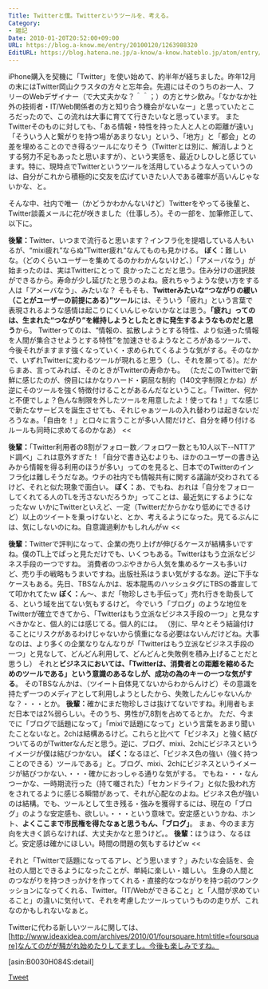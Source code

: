 ```yaml
---
Title: Twitterと僕。Twitterというツールを、考える。
Category:
- 雑記
Date: 2010-01-20T20:52:00+09:00
URL: https://blog.a-know.me/entry/20100120/1263988320
EditURL: https://blog.hatena.ne.jp/a-know/a-know.hateblo.jp/atom/entry/12921228815727979884
---
```


iPhone購入を契機に「Twitter」を使い始めて、約半年が経ちました。昨年12月の末にはTwitter岡山クラスタの方々と忘年会。先週にはそのうちのお一人、フリーのWebデザイナー（で大丈夫かな？＾＾；）の方とサシ飲み。「なかなか社外の技術者・IT/Web関係者の方と知り合う機会がないなー」と思っていたところだったので、この流れは大事に育てて行きたいなと思っています。
またTwitterそのものに対しても、「ある情報・特性を持った人と人との距離が遠い」「そういう人と繋がりを持つ場があまりない」という、「地方」と「都会」との差を埋めることのでき得るツールになりそう（Twitterとは別に、解消しようとする努力不足もあったと思いますが）、という実感を、最近ひしひしと感じています。特に、現時点でTwitterというツールを活用しているような人っていうのは、自分がこれから積極的に交友を広げていきたい人である確率が高いんじゃないかな、と。


そんな中、社内で唯一（かどうかわかんないけど）Twitterをやってる後輩と、Twitter談義メールに花が咲きました（仕事しろ）。その一部を、加筆修正して、以下に。

>>
<span style="font-weight:bold;">後輩：</span>Twitter、いつまで流行ると思います？インフラ化を提唱している人もいるが、“mixi疲れ”ならぬ“Twitter疲れ”なんてものも見かける。
<span style="font-weight:bold;">ぼく：</span>難しいな。（どのくらいユーザーを集めてるのかわかんないけど、）「アメーバなう」が始まったのは、実はTwitterにとって
良かったことだと思う。住み分けの選択肢ができるから。寿命が少し延びたと思うのよね。疲れちゃうような使い方をする人は「アメーバなう」、みたいな？
そもそも、<span style="font-weight:bold;">Twitterみたいな“つながりの緩い（ことがユーザーの前提にある）”ツール</span>には、そういう「疲れ」という言葉で表現されるような感情は起こりにくいんじゃないかなとは思う。<span style="font-weight:bold;">「疲れ」ってのは、生まれた“つながり”を維持しようとしたときに発生するようなものだと思う</span>から。
Twitterってのは、“情報の、拡散しようとする特性、より似通った情報を人間が集合させようとする特性”を加速させるようなところがあるツールで、今後それがますます強くなっていく・求められてくるような気がする。そのなかで、いずれTwitterに変わるツールが現れると思う（し、それを願ってる）。だからまあ、言ってみれば、そのときがTwitterの寿命かも。
（ただこのTwitterで新鮮に感じたのが、傍目にはかなりハード・窮屈な制約（140文字制限とかね）が逆にそのツールを強く特徴付けることがあるんだなということ。「Twitter、何かと不便でしょ？色んな制限を外したツールを用意したよ！使ってね！」てな感じで新たなサービスを誕生させても、それじゃぁツールの入れ替わりは起きないだろうなぁ。「自由を！」と口々に言うことが多い人間だけど、自分を縛り付けるルールも同時に求めてるのかなあ）
<<

>>
<span style="font-weight:bold;">後輩：</span>「Twitter利用者の8割がフォロー数／フォロワー数とも10人以下--NTTアド調べ」これは意外すぎた！「自分で書き込むよりも、ほかのユーザーの書き込みから情報を得る利用のほうが多い」ってのを見ると、日本でのTwitterのインフラ化は難しそうだなあ。ウチの社内でも情報共有に関する議論が交わされてるけど、それと似た現象で面白い。
<span style="font-weight:bold;">ぼく：</span>あ、でもね、おれは「自分をフォローしてくれてる人のTLを汚さないだろうか」ってことは、最近気にするようになったなｗ
いかにTwitterといえど、一定（Twitterだからかなり低めにできるけど）以上のツイートを乗っけないと、とか、考えるようになった。見てるぶんには、気にしないのにね。自意識過剰かもしれんがｗ
<<

>>
<span style="font-weight:bold;">後輩：</span>Twitterで評判になって、企業の売り上げが伸びるケースが結構多いですね。僕のTL上でぱっと見ただけでも、いくつもある。Twitterはもう立派なビジネス手段の一つですね。
消費者のつぶやきから人気を集めるケースも多いけど、売り手の戦略もうまいですね。出版社系はうまい気がするなあ。逆に下手なケースもある。先日、TBSなんかは、坂本龍馬のハッシュタグにTBSの番宣してて叩かれてたｗ
<span style="font-weight:bold;">ぼく：</span>ん〜、まだ「物珍しさも手伝って」売れ行きを助長してる、という域を出てない気もするけど。
今でいう「ブログ」のような地位をTwitterが確立できてから、「Twitterはもう立派なビジネス手段の一つ」と見なすべきかなと、個人的には感じてる。個人的には。
（別に、早々とそう結論付けることにリスクがあるわけじゃないから慎重になる必要はないんだけどね。大事なのは、より多くの企業なりなんなりが「Twitterはもう立派なビジネス手段の一つ」と見なして、どんどん利用して、どんどんと失敗例を積み上げることだと思うし）
それと<span style="font-weight:bold;">ビジネスにおいては、「Twitterは、消費者との距離を縮めるためのツールである」という意識のあるなしが、成功の為のキーの一つな気がする</span>。
そのTBSなんかは、（ツイート自体見てないからわからんけど）その意識を持たず一つのメディアとして利用しようとしたから、失敗したんじゃないんかな？・・・とか。
<span style="font-weight:bold;">後輩：</span>確かにまだ物珍しさは抜けてないですね。利用者もまだ日本では2%弱らしい。そのうち、男性が7,8割を占めてるとか。
ただ、今までに「ブログで話題になって」「mixiで話題になって」という言葉をあまり聞いたことないなと。2chは結構あるけど。これらと比べて「ビジネス」と強く結びついてるのがTwitterなんだと思う。逆に、ブログ、mixi、2chにビジネスというイメージが僕は結びつかない。
<span style="font-weight:bold;">ぼく：</span>なるほど、「ビジネス色の強い（強く持つことのできる）ツールである」と。ブログ、mixi、2chにビジネスというイメージが結びつかない、・・・確かにおっしゃる通りな気がする。
でもね・・・なんつーかな、一時期流行った（持て囃された）「セカンドライフ」と似た扱われ方をされてるように感じる瞬間があって、それが心配なのよね。ビジネス色が強いのは結構。でも、ツールとして生き残る・強みを獲得するには、現在の「ブログ」のような安定感も、欲しい。・・・という意味で。安定感というかね、ホント、<span style="font-weight:bold;">よくここまで市民権を得たなぁと思うもん、「ブログ」</span>。
まぁ、今のまま方向を大きく誤らなければ、大丈夫かなと思うけど。。
<span style="font-weight:bold;">後輩：</span>ほうほう、なるほど。安定感は確かにほしい。時間の問題の気もするけどｗ
<<


それと「Twitterで話題になってるアレ、どう思います？」みたいな会話を、会社の人間とできるようになったことが、単純に楽しい・嬉しい。
生身の人間とのつながりを持つきっかけを作ってくれる・直接的なつながりを持つ前のワンクッションになってくれる、Twitter。「IT/Webができること」と「人間が求めていること」の違いに気付いて、それを考慮したツールっていうものの走りが、これなのかもしれないなぁと。

Twitterに代わる新しいツールに関しては、[http://www.ideaxidea.com/archives/2010/01/foursquare.html:title=foursquare]なんてのがが騒がれ始めたりしてますし。今後も楽しみですね。


[asin:B0030H084S:detail]



<a href="http://twitter.com/share" class="twitter-share-button" data-count="horizontal" data-via="a_know" data-related="CDiT_info" data-lang="ja">Tweet</a><script type="text/javascript" src="//platform.twitter.com/widgets.js"></script>


<script src="https://moshi-moshi.moshimo.works/moshimoshi/a_know_blog/20100120-1263988320?title=Twitter%E3%81%A8%E5%83%95%E3%80%82Twitter%E3%81%A8%E3%81%84%E3%81%86%E3%83%84%E3%83%BC%E3%83%AB%E3%82%92%E3%80%81%E8%80%83%E3%81%88%E3%82%8B%E3%80%82"></script>
